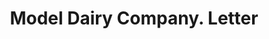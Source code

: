 ---
doi: 10.7916/D8B57WR4
date_other: '1921'
date_other_textual: '1921'
form: correspondence
genre:
- Letters (correspondence)
name:
- Model Dairy Company
object_in_context_url: https://biggert.cul.columbia.edu/items/view/ave_biggert_00048
subject_hierarchical_geographic:
- Pueblo, Colorado, United States
subject_name:
- Model Dairy Company
title: Model Dairy Company. Letter
sort_title: Model Dairy Company. Letter
call_number: ave_biggert_00048
coordinates:
- 38.26694444444444,-104.62027777777777
pid: ave_biggert_00048
identifiers: ave_biggert_00048
permalink: /biggert/ave_biggert_00048/
layout: iiif-image-page
---